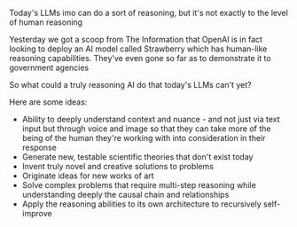 Today's LLMs imo can do a sort of reasoning, but it's not exactly to the level of human reasoning

Yesterday we got a scoop from The Information that OpenAI is in fact looking to deploy an AI model called Strawberry which has human-like reasoning capabilities. They've even gone so far as to demonstrate it to government agencies

So what could a truly reasoning AI do that today's LLMs can't yet?

Here are some ideas:

- Ability to deeply understand context and nuance - and not just via text input but through voice and image so that they can take more of the being of the human they're working with into consideration in their response
- Generate new, testable scientific theories that don't exist today
- Invent truly novel and creative solutions to problems
- Originate ideas for new works of art
- Solve complex problems that require multi-step reasoning while understanding deeply the causal chain and relationships
- Apply the reasoning abilities to its own architecture to recursively self-improve
